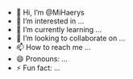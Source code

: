 - 👋 Hi, I’m @MiHaerys
- 👀 I’m interested in ...
- 🌱 I’m currently learning ...
- 💞️ I’m looking to collaborate on ...
- 📫 How to reach me ...
- 😄 Pronouns: ...
- ⚡ Fun fact: ...

<!---
MiHaerys/MiHaerys is a ✨ special ✨ repository because its `README.md` (this file) appears on your GitHub profile.
You can click the Preview link to take a look at your changes.
--->
